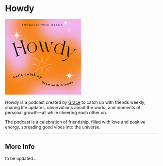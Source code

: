# Howdy

<img src="./images/Howdy.PNG" width="250">

Howdy is a podcast created by [Grace](https://www.linkedin.com/in/huangling-grace-c/) to catch up with friends weekly, sharing life updates, observations about the world, and moments of personal growth—all while cheering each other on.

The podcast is a celebration of friendship, filled with love and positive energy, spreading good vibes into the universe.

---
## More Info
to be updated...

